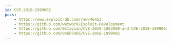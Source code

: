 ```yaml
---
id: CVE-2018-1999002
pocs:
    - https://www.exploit-db.com/raw/46453
    - https://github.com/wetw0rk/Exploit-Development
    - https://github.com/0xtavian/CVE-2019-1003000-and-CVE-2018-1999002-Pre-Auth-RCE-Jenkins
    - https://github.com/0x6b7966/CVE-2018-1999002
---
```

